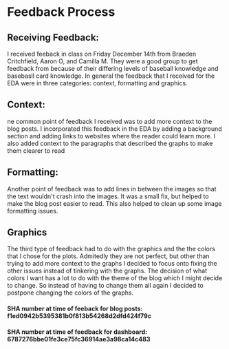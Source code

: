 # Feedback Process 

## Receiving Feedback:
I received feeback in class on Friday December 14th from Braeden Critchfield, Aaron O, and Camilla M.  They were a good group to get feedback from because of their differing levels of baseball knowledge and basebasll card knowledge. In general the feedback that I received for the EDA were in three categories: context, formatting and graphics.

## Context:
ne common point of feedback I received was to add more context to the blog posts.  I incorporated this feedback in the EDA by adding a background section and adding links to websites where the reader could learn more.  I also added context to the paragraphs that described the graphs to make them clearer to read

## Formatting:
Another point of feedback was to add lines in between the images so that the text wouldn't crash into the images.  It was a small fix, but helped to make the blog post easier to read.  This also helped to clean up some image formatting issues.

## Graphics
The third type of feedback had to do with the graphics and the the colors that I chose for the plots.  Admitedly they are not perfect, but other than trying to add more context to the graphs I decided to focus onto fixing the other issues instead of tinkering with the graphs.  The decision of what colors I want has a lot to do with the theme of the blog which I might decide to change.  So instead of having to change them all again I decided to postpone changing the colors of the graphs.

#### SHA number at time of feeback for blog posts: f1ed0942b5395381b0f813b54268d2dfd424f79c
#### SHA number at time of feedback for dashboard: 6787276bbe01fe3ce75fc36914ae3a98ca14c483
